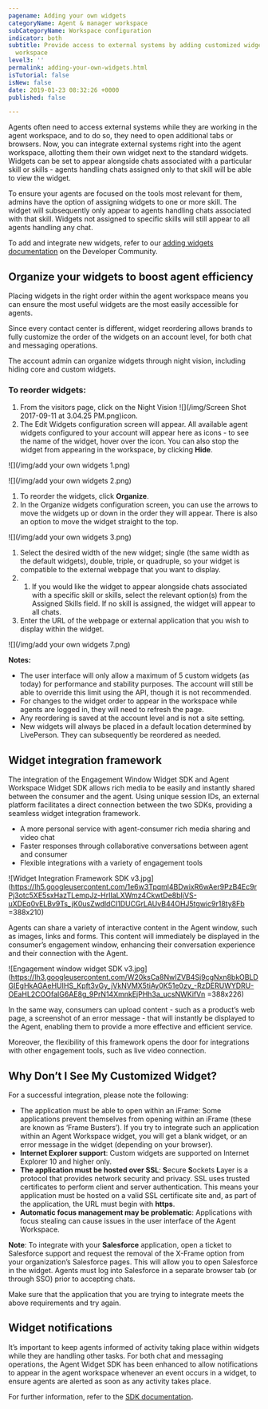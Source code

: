 ```yaml
---
pagename: Adding your own widgets
categoryName: Agent & manager workspace
subCategoryName: Workspace configuration
indicator: both
subtitle: Provide access to external systems by adding customized widgets to the agent
  workspace
level3: ''
permalink: adding-your-own-widgets.html
isTutorial: false
isNew: false
date: 2019-01-23 08:32:26 +0000
published: false

---
```

Agents often need to access external systems while they are working in the agent workspace, and to do so, they need to open additional tabs or browsers. Now, you can integrate external systems right into the agent workspace, allotting them their own widget next to the standard widgets. Widgets can be set to appear alongside chats associated with a particular skill or skills - agents handling chats assigned only to that skill will be able to view the widget.

To ensure your agents are focused on the tools most relevant for them, admins have the option of assigning widgets to one or more skill. The widget will subsequently only appear to agents handling chats associated with that skill. Widgets not assigned to specific skills will still appear to all agents handling any chat.

To add and integrate new widgets, refer to our [adding widgets documentation](https://developers.liveperson.com/guides-agent-workspace-widget.html) on the Developer Community.

## Organize your widgets to boost agent efficiency

Placing widgets in the right order within the agent workspace means you can ensure the most useful widgets are the most easily accessible for agents.

Since every contact center is different, widget reordering allows brands to fully customize the order of the widgets on an account level, for both chat and messaging operations.

The account admin can organize widgets through night vision, including hiding core and custom widgets.

### **To reorder widgets:**

1. From the visitors page, click on the Night Vision ![](/img/Screen Shot 2017-09-11 at 3.04.25 PM.png)icon.
2. The Edit Widgets configuration screen will appear. All available agent widgets configured to your account will appear here as icons - to see the name of the widget, hover over the icon. You can also stop the widget from appearing in the workspace, by clicking **Hide**.

![](/img/add your own widgets 1.png)

![](/img/add your own widgets 2.png)

1. To reorder the widgets, click **Organize**.
2. In the Organize widgets configuration screen, you can use the arrows to move the widgets up or down in the order they will appear. There is also an option to move the widget straight to the top.

![](/img/add your own widgets 3.png)

1. Select the desired width of the new widget; single (the same width as the default widgets), double, triple, or quadruple, so your widget is compatible to the external webpage that you want to display.
2. 
   1. If you would like the widget to appear alongside chats associated with a specific skill or skills, select the relevant option(s) from the Assigned Skills field. If no skill is assigned, the widget will appear to all chats.
3. Enter the URL of the webpage or external application that you wish to display within the widget.

![](/img/add your own widgets 7.png)


<div class="notice"> 
<b>Notes:</b> 
<ul> 
<li>The user interface will only allow a maximum of 5 custom widgets (as today) for performance and stability purposes. The account will still be able to override this limit using the API, though it is not recommended.</li>
<li>For changes to the widget order to appear in the workspace while agents are logged in, they will need to refresh the page.</li> 
<li>Any reordering is saved at the account level and is not a site setting.</li> 
<li>New widgets will always be placed in a default location determined by LivePerson. They can subsequently be reordered as needed.</li> 
</ul>
</div>


## Widget integration framework

The integration of the Engagement Window Widget SDK and Agent Workspace Widget SDK allows rich media to be easily and instantly shared between the consumer and the agent. Using unique session IDs, an external platform facilitates a direct connection between the two SDKs, providing a seamless widget integration framework.

* A more personal service with agent-consumer rich media sharing and video chat
* Faster responses through collaborative conversations between agent and consumer
* Flexible integrations with a variety of engagement tools

![Widget Integration Framework SDK v3.jpg](https://lh5.googleusercontent.com/1e6w3Tpqml4BDwixR6wAer9PzB4Ec9rPj3otc5XE5sxHazTLempJz-HrIIaLXWmz4CkwtDe8bIjVS-uXDEq0vELBv9Ts_jK0usZwdldCI1DUCGrLAUvB44OHJ5tgwic9r18ty8Fb =388x210)

Agents can share a variety of interactive content in the Agent window, such as images, links and forms. This content will immediately be displayed in the consumer’s engagement window, enhancing their conversation experience and their connection with the Agent.

![Engagement window widget SDK v3.jpg](https://lh3.googleusercontent.com/W20ksCa8NwIZVB4Sj9cgNxn8bkOBLDGIEgHkAGAeHUIHS_Kpft3vGy_jVkNVMX5tiAy0K51e0zv_-RzDERUWYDRU-OEaHL2COOfaIG6AE8g_9PrN14XmnkEjPHh3a_ucsNWKifVn =388x226)

In the same way, consumers can upload content - such as a product’s web page, a screenshot of an error message - that will instantly be displayed to the Agent, enabling them to provide a more effective and efficient service.

Moreover, the flexibility of this framework opens the door for integrations with other engagement tools, such as live video connection.

## 

## Why Don’t I See My Customized Widget?

For a successful integration, please note the following:

* The application must be able to open within an iFrame: Some applications prevent themselves from opening within an iFrame (these are known as ‘Frame Busters’). If you try to integrate such an application within an Agent Workspace widget, you will get a blank widget, or an error message in the widget (depending on your browser).
* **Internet Explorer support**: Custom widgets are supported on Internet Explorer 10 and higher only.
* **The application must be hosted over SSL**: **S**ecure **S**ockets **L**ayer is a protocol that provides network security and privacy. SSL uses trusted certificates to perform client and server authentication. This means your application must be hosted on a valid SSL certificate site and, as part of the application, the URL must begin with **https**.
* **Automatic focus management may be problematic**: Applications with focus stealing can cause issues in the user interface of the Agent Workspace.

**Note**: To integrate with your **Salesforce** application, open a ticket to Salesforce support and request the removal of the X-Frame option from your organization’s Salesforce pages. This will allow you to open Salesforce in the widget. Agents must log into Salesforce in a separate browser tab (or through SSO) prior to accepting chats.

Make sure that the application that you are trying to integrate meets the above requirements and try again.

## Widget notifications

It’s important to keep agents informed of activity taking place within widgets while they are handling other tasks. For both chat and messaging operations, the Agent Widget SDK has been enhanced to allow notifications to appear in the agent workspace whenever an event occurs in a widget, to ensure agents are alerted as soon as any activity takes place.

For further information, refer to the [SDK documentation](https://developers.liveperson.com/agent-workspace-sdk-overview.html)**.**